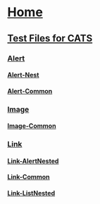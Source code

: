 
# [Home](index.md)
## [Test Files for CATS]()
### [Alert]()
#### [Alert-Nest](Alert-cases/Alert_Nested.md)
#### [Alert-Common](Alert-cases/Alert_Common.md)
### [Image]()
#### [Image-Common](Image-Cases/Image_Common.md)
### [Link]()
#### [Link-AlertNested](Link-Cases/Link_AlertNested.md)
#### [Link-Common](Link-Cases/Link_Common.md)
#### [Link-ListNested](Link-Cases/Link_ListNested.md)
